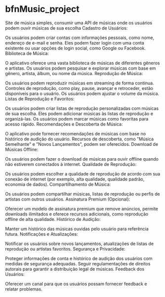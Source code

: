 # bfnMusic_project
Site de música simples, consumir uma API de músicas onde os usuários podem ouvir músicas de sua escolha
Cadastro de Usuários:

Os usuários podem criar contas com informações pessoais, como nome, endereço de e-mail e senha.
Eles podem fazer login com uma conta existente ou usar opções de login social, como Google ou Facebook.
Biblioteca de Música:

O aplicativo oferece uma vasta biblioteca de músicas de diferentes gêneros e artistas.
Os usuários podem pesquisar e explorar músicas com base em gênero, artista, álbum, ou nome da música.
Reprodução de Música:

Os usuários podem reproduzir músicas em streaming de forma contínua.
Controles de reprodução, como play, pause, avançar e retroceder, estão disponíveis para o usuário.
Os usuários podem ajustar o volume da música.
Listas de Reprodução e Favoritos:

Os usuários podem criar listas de reprodução personalizadas com músicas de sua escolha.
Eles podem adicionar músicas às listas de reprodução e organizá-las.
Os usuários podem marcar músicas como favoritas para acesso rápido.
Recomendações e Descoberta de Música:

O aplicativo pode fornecer recomendações de músicas com base no histórico de audição do usuário.
Recursos de descoberta, como "Música Semelhante" e "Novos Lançamentos", podem ser oferecidos.
Download de Músicas Offline:

Os usuários podem fazer o download de músicas para ouvir offline quando não estiverem conectados à internet.
Qualidade de Reprodução:

Os usuários podem escolher a qualidade de reprodução de acordo com sua conexão de internet (por exemplo, alta qualidade, qualidade padrão, economia de dados).
Compartilhamento de Música:

Os usuários podem compartilhar músicas, listas de reprodução ou perfis de artistas com outros usuários.
Assinatura Premium (Opcional):

Oferecer um modelo de assinatura premium que remove anúncios, permite downloads ilimitados e oferece recursos adicionais, como reprodução offline de alta qualidade.
Histórico de Audição:

Manter um histórico das músicas ouvidas pelo usuário para referência futura.
Notificações e Atualizações:

Notificar os usuários sobre novos lançamentos, atualizações de listas de reprodução ou artistas favoritos.
Segurança e Privacidade:

Proteger informações de conta e histórico de audição dos usuários com medidas de segurança adequadas.
Seguir regulamentações de direitos autorais para garantir a distribuição legal de músicas.
Feedback dos Usuários:

Oferecer um canal para que os usuários possam fornecer feedback e relatar problemas.
